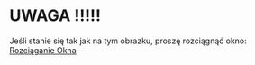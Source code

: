 # UWAGA !!!!!
Jeśli stanie się tak jak na tym obrazku, proszę rozciągnąć okno: [Rozciąganie Okna](s20522_Projekt1.png)
